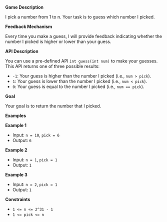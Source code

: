 **Game Description**

I pick a number from 1 to n. Your task is to guess which number I picked.

**Feedback Mechanism**

Every time you make a guess, I will provide feedback indicating whether the number I picked is higher or lower than your guess.

**API Description**

You can use a pre-defined API `int guess(int num)` to make your guesses. This API returns one of three possible results:

* `-1`: Your guess is higher than the number I picked (i.e., `num > pick`).
* `1`: Your guess is lower than the number I picked (i.e., `num < pick`).
* `0`: Your guess is equal to the number I picked (i.e., `num == pick`).

**Goal**

Your goal is to return the number that I picked.

**Examples**

**Example 1**

* Input: `n = 10`, `pick = 6`
* Output: `6`

**Example 2**

* Input: `n = 1`, `pick = 1`
* Output: `1`

**Example 3**

* Input: `n = 2`, `pick = 1`
* Output: `1`

**Constraints**

* `1 <= n <= 2^31 - 1`
* `1 <= pick <= n`